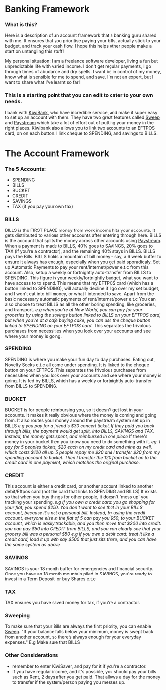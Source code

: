 # Banking Framework

### What is this?
Here is a description of an account framework that a banking guru shared with me. It ensures that you prioritise paying your bills, actually stick to your budget, and track your cash flow. I hope this helps other people make a start on untangling this stuff! 

My personal situation: I am a freelance software developer, living a fun but unpredictable life with varied income. I don't get regular payments, I go through times of abudance and dry spells. I want be in control of my money, know what is sensible for me to spend, and save. I'm not an expert, but I want to share what I've learnt so far!

### This is a starting point that you can edit to cater to your own needs. 

I bank with [KiwiBank](https://auth.kiwibank.nz/oauth/authorize?client_id=4uogpevo0xheiw5t0blubj4zwibte61&login_hint=guest&redirect_uri=https%3A%2F%2Fjoin.kiwibank.nz%2Fauth%2Fkiwi_connect%2Fcallback&response_type=code&scope=openid+email+profile&state=8c15dce365538b187e351a3b66ab3bd690777f7ee1eedb73), who have incredible service, and make it super easy to set up an account with them. They have two great features called [Sweep](https://www.kiwibank.co.nz/personal-banking/clever-stuff/sweep/) and [Paystream](https://www.kiwibank.co.nz/personal-banking/clever-stuff/paystream/) which take a lot of effort out of putting your money in the right places. Kiwibank also allows you to link two accounts to an EFTPOS card, on on each button. I link cheque to SPENDING, and savings to BILLS.

# The Account Framework

### The 5 Accounts:

* SPENDING
* BILLS
* BUCKET
* CREDIT 
* SAVINGS 
* TAX (if you pay your own tax)


### BILLS
BILLS is the FIRST PLACE money from work income hits your accounts. It gets distributed to various other accounts after entering through here. BILLS is the account that splits the money across other accounts using [Paystream](https://www.kiwibank.co.nz/personal-banking/clever-stuff/paystream/). 
When a payment is made to BILLS, 40% goes to SAVINGS, 20% goes to TAX (if you're a contractor), and the remaining 40% stays in BILLS.
BILLS pays the Bills. BILLS holds a mountain of bill money - say, a 6 week buffer to ensure it always has enough, especially when you get paid sporadicaly. Set up Automatic Payments to pay your rent/internet/power e.t.c from this account. 
Also, setup a weekly or fortnightly auto-transfer from BILLS to SPENDING. This figure is your weekly/fortnightly budget, what you want to have access to to spend.
This means that my EFTPOS card (which has a button linked to SPENDING), will actually decline if I go over my set budget, and I won't eat into bill money, or what I intended to save.
Apart from the basic necessary automatic payments of rent/internet/power e.t.c You can also choose to treat BILLS as all the other boring spending, like groceries, and transport. 
*e.g when you're at New World, you can pay for your groceries by using the savings button linked to BILLS on your EFTPOS card, but when you're at a cafe buying cake, you can use the cheque button linked to SPENDING on your EFTPOS card.*
This separates the frivolous purchases from necessities when you look over your accounts and see where your money is going. 

### SPENDING
SPENDING is where you make your fun day to day purchases. Eating out, Novelty Socks e.t.c all come under spending. It is linked to the cheque button on your EFTPOS. This separates the frivolous purchases from necessities when you look over your accounts and see where your money is going.  It is fed by BILLS, which has a weekly or fortnightly auto-transfer from BILLS to SPENDING. 

### BUCKET
BUCKET is for people reimbursing you, so it doesn't get lost in your accounts. It makes it really obvious where the money is coming and going from. It also routes your money around the paystream system set up in BILLS
*e.g you pay for a friend's $30 concert ticket. If they paid you back through bills, the payment would get split, into BILLS, SAVINGS and TAX. Instead, the money gets spent, and reimbursed in one piece*
If there's money in your bucket then you know you need to do something with it.
*eg. I pay for 5 peoples tickets, $20 each on my credit card and mine as well, which costs $120 all up. 5 people repay me $20 and I transfer $20 from my spending account to bucket. Then I transfer the 120 from bucket on to the credit card in one payment, which matches the original purchase.*

### CREDIT
This account is either a credit card, or another account linked to another debit/Eftpos card (not the card that links to SPENDING and BILLS)
It exists so that when you buy things for other people, it doesn't 'mess up' you tracking your spending. 
*e.g if you own a credit card: you go shopping for your flat, you spend $250. You don't want to see that in your BILLS account, because it's not a personal bill. Instead, by using the credit account, everyone else in the flat of 5 can pay you $50, to your BUCKET account, which is easily trackable, and you then move that $200 into credit. you can pay $50 into CREDIT from BILLS, and you can clearly see that your grocery bill was a personal $50*
*e.g if you own a debit card: treat it like a credit card, load it up with say $500 that just sits there, and you can have the same system as above* 

### SAVINGS
SAVINGS is your 18 month buffer for emergencies and financial security. Once you have an 18 month mountain piled in SAVINGS, you're ready to invest in a Term Deposit, or buy Shares e.t.c

### TAX
TAX ensures you have saved money for tax, if you're a contractor.

### Sweeping
To make sure that your Bills are always the first priority, you can enable [Sweep](https://www.kiwibank.co.nz/personal-banking/clever-stuff/sweep/). "If your balance falls below your minimum, money is swept back from another account, so there’s always enough for your everyday expenses."
E.g Make sure that BILLS

### Other Considerations
* remember to enter KiwiSaver, and pay for it if you're a contractor. 
* If you have regular income, and it's possible, you should pay your bills such as Rent, 2 days after you get paid. That allows a day for the money to transfer if the system/person paying you messes up. 




